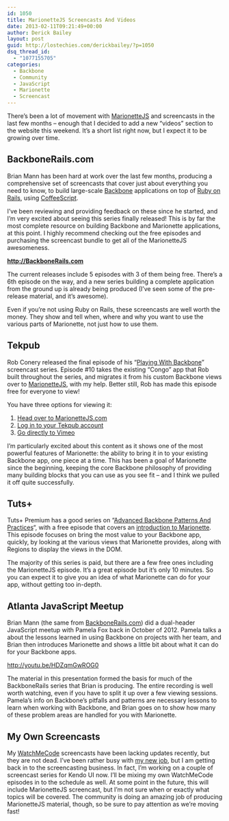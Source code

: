 ```yaml
---
id: 1050
title: MarionetteJS Screencasts And Videos
date: 2013-02-11T09:21:49+00:00
author: Derick Bailey
layout: post
guid: http://lostechies.com/derickbailey/?p=1050
dsq_thread_id:
  - "1077155705"
categories:
  - Backbone
  - Community
  - JavaScript
  - Marionette
  - Screencast
---
```

There&#8217;s been a lot of movement with [MarionetteJS](http://marionettejs.com/) and screencasts in the last few months &#8211; enough that I decided to add a new &#8220;videos&#8221; section to the website this weekend. It&#8217;s a short list right now, but I expect it to be growing over time.

## BackboneRails.com

Brian Mann has been hard at work over the last few months, producing a comprehensive set of screencasts that cover just about everything you need to know, to build large-scale [Backbone](http://backbonejs.org/) applications on top of [Ruby on Rails](http://rubyonrails.org/), using [CoffeeScript](http://coffeescript.org/).

I&#8217;ve been reviewing and providing feedback on these since he started, and I&#8217;m very excited about seeing this series finally released! This is by far the most complete resource on building Backbone and Marionette applications, at this point. I highly recommend checking out the free episodes and purchasing the screencast bundle to get all of the MarionetteJS awesomeness.  

**<http://BackboneRails.com>**

The current releases include 5 episodes with 3 of them being free. There&#8217;s a 6th episode on the way, and a new series building a complete application from the ground up is already being produced (I&#8217;ve seen some of the pre-release material, and it&#8217;s awesome).

Even if you&#8217;re not using Ruby on Rails, these screencasts are well worth the money. They show and tell when, where and why you want to use the various parts of Marionette, not just how to use them.

## Tekpub

Rob Conery released the final episode of his &#8220;[Playing With Backbone](http://tekpub.com/products/backbone)&#8221; screencast series. Episode #10 takes the existing &#8220;Congo&#8221; app that Rob built throughout the series, and migrates it from his custom Backbone views over to [MarionetteJS](http://marionettejs.com/), with my help. Better still, Rob has made this episode free for everyone to view!

You have three options for viewing it:

  1. [Head over to MarionetteJS.com](http://marionettejs.com/)
  2. [Log in to your Tekpub account](http://tekpub.com/view/backbone/10)
  3. [Go directly to Vimeo](http://vimeo.com/59431658)

I&#8217;m particularly excited about this content as it shows one of the most powerful features of Marionette: the ability to bring it in to your existing Backbone app, one piece at a time. This has been a goal of Marionette since the beginning, keeping the core Backbone philosophy of providing many building blocks that you can use as you see fit &#8211; and I think we pulled it off quite successfully. 

## Tuts+

Tuts+ Premium has a good series on &#8220;[Advanced Backbone Patterns And Practices](https://tutsplus.com/course/advanced-backbone-patterns-and-techniques/)&#8220;, with a free episode that covers an [introduction to Marionette](https://tutsplus.com/lesson/backbone-marionette/). This episode focuses on bring the most value to your Backbone app, quickly, by looking at the various views that Marionette provides, along with Regions to display the views in the DOM.

The majority of this series is paid, but there are a few free ones including the MarionetteJS episode. It&#8217;s a great episode but it&#8217;s only 10 minutes. So you can expect it to give you an idea of what Marionette can do for your app, without getting too in-depth.

## Atlanta JavaScript Meetup

Brian Mann (the same from [BackboneRails.com](http://www.backbonerails.com/)) did a dual-header JavaScript meetup with Pamela Fox back in October of 2012. Pamela talks a about the lessons learned in using Backbone on projects with her team, and Brian then introduces Marionette and shows a little bit about what it can do for your Backbone apps. 

<http://youtu.be/HDZqmGwROG0>

The material in this presentation formed the basis for much of the BackboneRails series that Brian is producing. The entire recording is well worth watching, even if you have to split it up over a few viewing sessions. Pamela&#8217;s info on Backbone&#8217;s pitfalls and patterns are necessary lessons to learn when working with Backbone, and Brian goes on to show how many of these problem areas are handled for you with Marionette.

## My Own Screencasts

My [WatchMeCode](http://www.watchmecode.net/) screencasts have been lacking updates recently, but they are not dead. I&#8217;ve been rather busy with [my new job](http://www.kendoui.com/), but I am getting back in to the screencasting business. In fact, I&#8217;m working on a couple of screencast series for Kendo UI now. I&#8217;ll be mixing my own WatchMeCode episodes in to the schedule as well. At some point in the future, this will include MarionetteJS screencast, but I&#8217;m not sure when or exactly what topics will be covered. The community is doing an amazing job of producing MarionetteJS material, though, so be sure to pay attention as we&#8217;re moving fast!